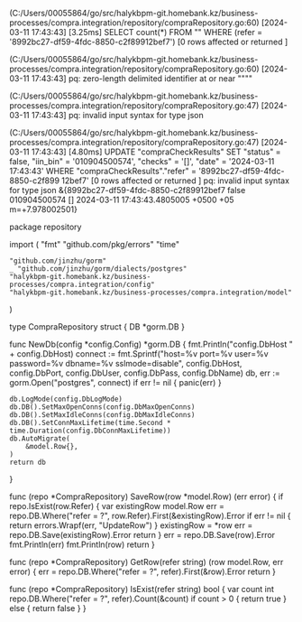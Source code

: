 (C:/Users/00055864/go/src/halykbpm-git.homebank.kz/business-processes/compra.integration/repository/compraRepository.go:60) 
[2024-03-11 17:43:43]  [3.25ms]  SELECT count(*) FROM ""  WHERE (refer = '8992bc27-df59-4fdc-8850-c2f89912bef7')
[0 rows affected or returned ]

(C:/Users/00055864/go/src/halykbpm-git.homebank.kz/business-processes/compra.integration/repository/compraRepository.go:60)
[2024-03-11 17:43:43]  pq: zero-length delimited identifier at or near """" 

(C:/Users/00055864/go/src/halykbpm-git.homebank.kz/business-processes/compra.integration/repository/compraRepository.go:47)
[2024-03-11 17:43:43]  pq: invalid input syntax for type json 

(C:/Users/00055864/go/src/halykbpm-git.homebank.kz/business-processes/compra.integration/repository/compraRepository.go:47)
[2024-03-11 17:43:43]  [4.80ms]  UPDATE "compraCheckResults" SET "status" = false, "iin_bin" = '010904500574', "checks" = '[]', "date" = '2024-03-11 17:43:43'  WHERE "compraCheckResults"."refer" = '8992bc27-df59-4fdc-8850-c2f899
12bef7'
[0 rows affected or returned ]
pq: invalid input syntax for type json
&{8992bc27-df59-4fdc-8850-c2f89912bef7 false 010904500574 [] 2024-03-11 17:43:43.4805005 +0500 +05 m=+7.978002501}


package repository

import (
	"fmt"
	"github.com/pkg/errors"
	"time"

	"github.com/jinzhu/gorm"
	_ "github.com/jinzhu/gorm/dialects/postgres"
	"halykbpm-git.homebank.kz/business-processes/compra.integration/config"
	"halykbpm-git.homebank.kz/business-processes/compra.integration/model"
)

type CompraRepository struct {
	DB *gorm.DB
}

func NewDb(config *config.Config) *gorm.DB {
	fmt.Println("config.DbHost " + config.DbHost)
	connect := fmt.Sprintf("host=%v port=%v user=%v password=%v dbname=%v sslmode=disable", config.DbHost, config.DbPort, config.DbUser, config.DbPass, config.DbName)
	db, err := gorm.Open("postgres", connect)
	if err != nil {
		panic(err)
	}

	db.LogMode(config.DbLogMode)
	db.DB().SetMaxOpenConns(config.DbMaxOpenConns)
	db.DB().SetMaxIdleConns(config.DbMaxIdleConns)
	db.DB().SetConnMaxLifetime(time.Second * time.Duration(config.DbConnMaxLifetime))
	db.AutoMigrate(
		&model.Row{},
	)
	return db
}

func (repo *CompraRepository) SaveRow(row *model.Row) (err error) {
	if repo.IsExist(row.Refer) {
		var existingRow model.Row
		err = repo.DB.Where("refer = ?", row.Refer).First(&existingRow).Error
		if err != nil {
			return errors.Wrapf(err, "UpdateRow")
		}
		existingRow = *row
		err = repo.DB.Save(existingRow).Error
		return
	}
	err = repo.DB.Save(row).Error
	fmt.Println(err)
	fmt.Println(row)
	return
}

func (repo *CompraRepository) GetRow(refer string) (row model.Row, err error) {
	err = repo.DB.Where("refer = ?", refer).First(&row).Error
	return
}

func (repo *CompraRepository) IsExist(refer string) bool {
	var count int
	repo.DB.Where("refer = ?", refer).Count(&count)
	if count > 0 {
		return true
	} else {
		return false
	}
}
